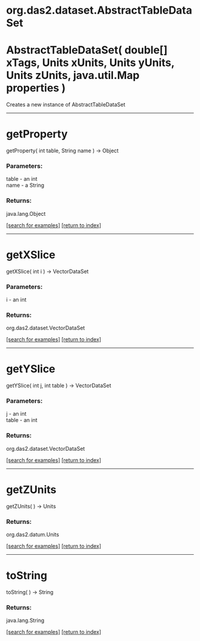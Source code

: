 # org.das2.dataset.AbstractTableDataSet



# AbstractTableDataSet( double[] xTags, Units xUnits, Units yUnits, Units zUnits, java.util.Map properties )
Creates a new instance of AbstractTableDataSet

***
<a name="getProperty"></a>
# getProperty
getProperty( int table, String name ) &rarr; Object



### Parameters:
table - an int
<br>name - a String

### Returns:
java.lang.Object


<a href="https://github.com/autoplot/dev/search?q=getProperty&unscoped_q=getProperty">[search for examples]</a>
<a href="https://github.com/autoplot/documentation/blob/master/javadoc/index-all.md">[return to index]</a>

***
<a name="getXSlice"></a>
# getXSlice
getXSlice( int i ) &rarr; VectorDataSet



### Parameters:
i - an int

### Returns:
org.das2.dataset.VectorDataSet


<a href="https://github.com/autoplot/dev/search?q=getXSlice&unscoped_q=getXSlice">[search for examples]</a>
<a href="https://github.com/autoplot/documentation/blob/master/javadoc/index-all.md">[return to index]</a>

***
<a name="getYSlice"></a>
# getYSlice
getYSlice( int j, int table ) &rarr; VectorDataSet



### Parameters:
j - an int
<br>table - an int

### Returns:
org.das2.dataset.VectorDataSet


<a href="https://github.com/autoplot/dev/search?q=getYSlice&unscoped_q=getYSlice">[search for examples]</a>
<a href="https://github.com/autoplot/documentation/blob/master/javadoc/index-all.md">[return to index]</a>

***
<a name="getZUnits"></a>
# getZUnits
getZUnits(  ) &rarr; Units



### Returns:
org.das2.datum.Units


<a href="https://github.com/autoplot/dev/search?q=getZUnits&unscoped_q=getZUnits">[search for examples]</a>
<a href="https://github.com/autoplot/documentation/blob/master/javadoc/index-all.md">[return to index]</a>

***
<a name="toString"></a>
# toString
toString(  ) &rarr; String



### Returns:
java.lang.String


<a href="https://github.com/autoplot/dev/search?q=toString&unscoped_q=toString">[search for examples]</a>
<a href="https://github.com/autoplot/documentation/blob/master/javadoc/index-all.md">[return to index]</a>

